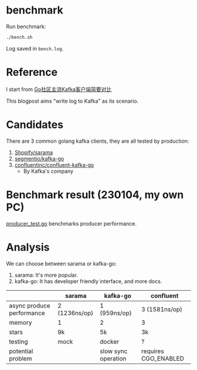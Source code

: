 # benchmark

Run benchmark:

```bash
./bench.sh
```

Log saved in `bench.log`.

# Reference

I start from [Go社区主流Kafka客户端简要对比](https://tonybai.com/2022/03/28/the-comparison-of-the-go-community-leading-kakfa-clients/)

This blogpost aims "write log to Kafka" as its scenario.

# Candidates

There are 3 common golang kafka clients, they are all tested by production:

1. [Shopify/sarama](https://github.com/Shopify/sarama)
2. [segmentio/kafka-go](https://github.com/segmentio/kafka-go)
3. [confluentinc/confluent-kafka-go](https://github.com/confluentinc/confluent-kafka-go/)
   - By Kafka's company

# Benchmark result (230104, my own PC)

[producer_test.go](producer_test.go) benchmarks producer performance.

# Analysis

We can choose between sarama or kafka-go:

1. sarama: It's more popular.
2. kafka-go: It has developer friendly interface, and more docs.

|                           | sarama        | kafka-go            | confluent             |
|---------------------------|---------------|---------------------|-----------------------|
| async produce performance | 2 (1236ns/op) | 1 (959ns/op)        | 3 (1581ns/op)         |
| memory                    | 1             | 2                   | 3                     |
| stars                     | 9k            | 5k                  | 3k                    |
| testing                   | mock          | docker              | ?                     |
| potential problem         |               | slow sync operation | requires CGO_ENABLED  |


